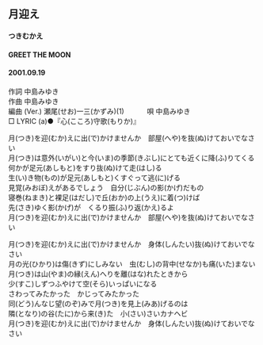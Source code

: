 ## 月迎え
#### つきむかえ
#### GREET THE MOON
#### 2001.09.19


作詞     中島みゆき　　　　　   
作曲      中島みゆき  　　　   
編曲 (Ver.) 瀬尾(せお)一三(かずみ)(1)　　　
唄     中島みゆき     
□ LYRIC (a)●『心(こころ)守歌(もりか)』  
   
月(つき)を迎(むか)えに出(で)かけませんか　部屋(へや)を抜(ぬ)けておいでなさい   
月(つき)は意外(いがい)と今(いま)の季節(きぶし)にとても近くに降(ふ)りてくる   
何かが足元(あしもと)をすり抜(ぬ)けて走(はし)る   
生(い)き物(もの)が足元(あしもと)くすぐって逃(に)げる   
見覚(みおぼ)えがあるでしょう　自分(じぶん)の影(かげ)だもの   
寝巻(ねまき)と裸足(はだし)で丘(おか)の上(うえ)に着(つ)けば   
先(さき)ゆく影(かげ)が　くるり振(ふ)り返(かえ)るよ   
月(つき)を迎(むか)えに出(で)かけませんか　部屋(へや)を抜(ぬ)けておいでなさい   
   
月(つき)を迎(むか)えに出(で)かけませんか　身体(しんたい)抜(ぬ)けておいでなさい   
月の光(ひかり)は傷(きず)にしみない　虫(むし)の背中(せなか)も痛(いた)まない   
月(つき)は山(やま)の縁(えん)へりを離(はな)れたときから   
少(すこ)しずつふやけて空(そら)いっぱいになる   
さわってみたかった　かじってみたかった   
同(どう)んなじ望(のぞ)みで月(つき)を見上(みあ)げるのは   
隣(となり)の谷(たに)から来(き)た　小(さい)さいカナヘビ   
月(つき)を迎(むか)えに出(で)かけませんか　身体(しんたい)抜(ぬ)けておいでなさい   